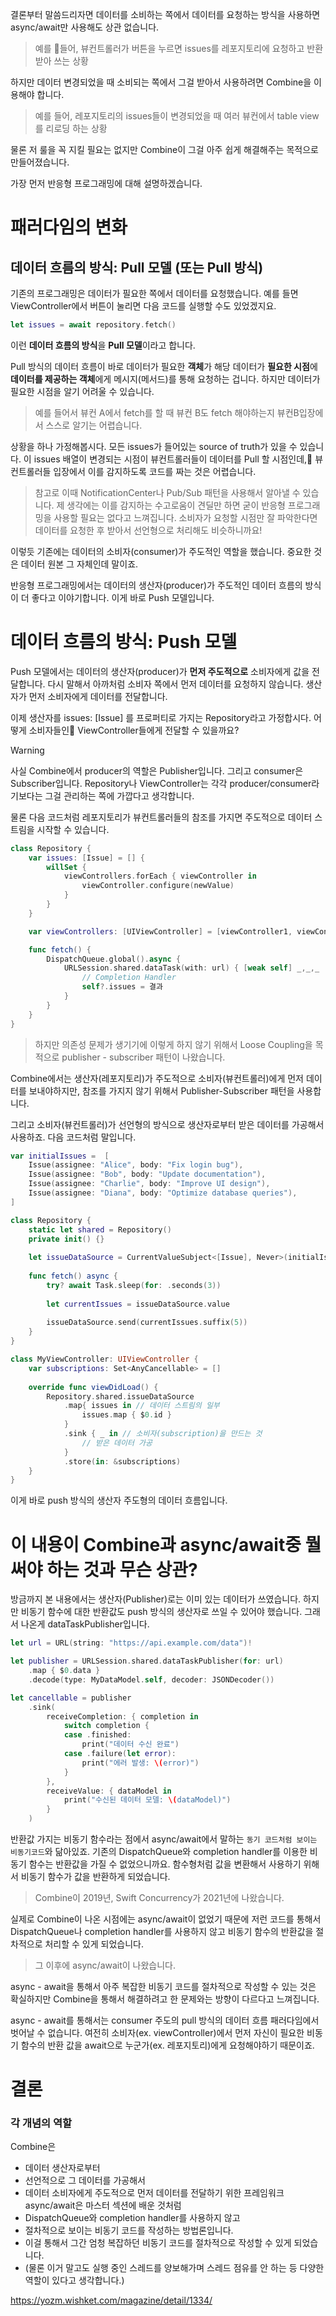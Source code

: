 결론부터 말씀드리자면 
데이터를 소비하는 쪽에서 데이터를 요청하는 방식을 사용하면 async/await만 사용해도 상관 없습니다.
> 예를 들어, 뷰컨트롤러가 버튼을 누르면 issues를 레포지토리에 요청하고 반환 받아 쓰는 상황

하지만 데이터 변경되었을 때 소비되는 쪽에서 그걸 받아서 사용하려면 Combine을 이용해야 합니다.
> 예를 들어, 레포지토리의 issues들이 변경되었을 때 여러 뷰컨에서 table view를 리로딩 하는 상황

물론 저 룰을 꼭 지킬 필요는 없지만 Combine이 그걸 아주 쉽게 해결해주는 목적으로 만들어졌습니다.

가장 먼저  반응형 프로그래밍에 대해 설명하겠습니다.

# 패러다임의 변화

## 데이터 흐름의 방식: Pull 모델 (또는 Pull 방식)
기존의 프로그래밍은 데이터가 필요한 쪽에서 데이터를 요청했습니다.
예를 들면 ViewController에서 버튼이 눌리면 다음 코드를 실행할 수도 있었겠지요.

```swift
let issues = await repository.fetch()
```

이런 **데이터 흐름의 방식**을 **Pull 모델**이라고 합니다.

Pull 방식의 데이터 흐름이 바로 데이터가 필요한 **객체**가 해당 데이터가 **필요한 시점**에 **데이터를 제공하는 객체**에게 메시지(메서드)를 통해 요청하는 겁니다.
하지만 데이터가 필요한 시점을 알기 어려울 수 있습니다.
> 예를 들어서 뷰컨 A에서 fetch를 할 때 뷰컨 B도 fetch 해야하는지 뷰컨B입장에서 스스로 알기는 어렵습니다.

상황을 하나 가정해봅시다.
모든 issues가 들어있는 source of truth가 있을 수 있습니다.
이 issues 배열이 변경되는 시점이 뷰컨트롤러들이 데이터를 Pull 할 시점인데, 뷰컨트롤러들 입장에서 이를 감지하도록 코드를 짜는 것은 어렵습니다.

> 참고로 이때  NotificationCenter나 Pub/Sub 패턴을 사용해서 알아낼 수 있습니다.
> 제 생각에는 이를 감지하는 수고로움이 견딜만 하면
> 굳이 반응형 프로그래밍을 사용할 필요는 없다고 느껴집니다.
> 소비자가 요청할 시점만 잘 파악한다면 데이터를 요청한 후 받아서 선언형으로 처리해도 비슷하니까요!

이렇듯 기존에는 데이터의 소비자(consumer)가 주도적인 역할을 했습니다.
중요한 것은 데이터 원본 그 자체인데 말이죠.

반응형 프로그래밍에서는 
데이터의 생산자(producer)가 주도적인 데이터 흐름의 방식이 더 좋다고 이야기합니다.
이게 바로 Push 모델입니다.

# 데이터 흐름의 방식: Push 모델
Push 모델에서는 데이터의 생산자(producer)가 **먼저 주도적으로** 소비자에게 값을 전달합니다.
다시 말해서 아까처럼 소비자 쪽에서 먼저 데이터를 요청하지 않습니다.
생산자가 먼저 소비자에게 데이터를 전달합니다.

이제 생산자를 issues: [Issue] 를 프로퍼티로 가지는 Repository라고 가정합시다.
어떻게 소비자들인 ViewController들에게 전달할 수 있을까요?

> [!WARNING]
> 사실 Combine에서 producer의 역할은 Publisher입니다.
> 그리고 consumer은 Subscriber입니다.
> Repository나 ViewController는 각각 producer/consumer라기보다는 그걸 관리하는 쪽에 가깝다고 생각합니다.

물론 다음 코드처럼 레포지토리가 뷰컨트롤러들의 참조를 가지면 주도적으로 데이터 스트림을 시작할 수 있습니다.

```swift
class Repository {
    var issues: [Issue] = [] {
        willSet {
            viewControllers.forEach { viewController in
                viewController.configure(newValue)
            }
        }
    }

    var viewControllers: [UIViewController] = [viewController1, viewController2]

    func fetch() {
        DispatchQueue.global().async {
            URLSession.shared.dataTask(with: url) { [weak self] _,_,_  in
                // Completion Handler
                self?.issues = 결과
            }
        }
    }
}
```

>  하지만 의존성 문제가 생기기에 이렇게 하지 않기 위해서 Loose Coupling을 목적으로 publisher - subscriber 패턴이 나왔습니다.

Combine에서는 생산자(레포지토리)가 주도적으로 소비자(뷰컨트롤러)에게 먼저 데이터를 보내야하지만, 참조를 가지지 않기 위해서 Publisher-Subscriber 패턴을 사용합니다.

그리고 소비자(뷰컨트롤러)가 선언형의 방식으로 생산자로부터 받은 데이터를 가공해서 사용하죠.
다음 코드처럼 말입니다.
```swift
var initialIssues =  [
    Issue(assignee: "Alice", body: "Fix login bug"),
    Issue(assignee: "Bob", body: "Update documentation"),
    Issue(assignee: "Charlie", body: "Improve UI design"),
    Issue(assignee: "Diana", body: "Optimize database queries"),
]

class Repository {
    static let shared = Repository()
    private init() {}
    
    let issueDataSource = CurrentValueSubject<[Issue], Never>(initialIssues)
    
    func fetch() async {
        try? await Task.sleep(for: .seconds(3))
        
        let currentIssues = issueDataSource.value
        
        issueDataSource.send(currentIssues.suffix(5))
    }
}

class MyViewController: UIViewController {
    var subscriptions: Set<AnyCancellable> = []
    
    override func viewDidLoad() {
        Repository.shared.issueDataSource
            .map{ issues in // 데이터 스트림의 일부
                issues.map { $0.id }
            }
            .sink { _ in // 소비자(subscription)을 만드는 것
                // 받은 데이터 가공
            }
            .store(in: &subscriptions)
    }
}
```
이게 바로 push 방식의 생산자 주도형의 데이터 흐름입니다.

# 이 내용이 Combine과 async/await중 뭘 써야 하는 것과 무슨 상관?
방금까지 본 내용에서는 생산자(Publisher)로는 이미 있는 데이터가 쓰였습니다.
하지만 비동기 함수에 대한 반환값도 push 방식의 생산자로 쓰일 수 있어야 했습니다.
그래서 나온게 dataTaskPublisher입니다.

```swift
let url = URL(string: "https://api.example.com/data")!

let publisher = URLSession.shared.dataTaskPublisher(for: url)
    .map { $0.data }
    .decode(type: MyDataModel.self, decoder: JSONDecoder())

let cancellable = publisher
    .sink(
        receiveCompletion: { completion in
            switch completion {
            case .finished:
                print("데이터 수신 완료")
            case .failure(let error):
                print("에러 발생: \(error)")
            }
        },
        receiveValue: { dataModel in
            print("수신된 데이터 모델: \(dataModel)")
        }
    )
```


반환값 가지는 비동기 함수라는 점에서  async/await에서 말하는 `동기 코드처럼 보이는 비동기코드`와 닮아있죠. 
기존의 DispatchQueue와 completion handler를 이용한 비동기 함수는 반환값을 가질 수 없었으니까요.
함수형처럼 값을 변환해서 사용하기 위해서 비동기 함수가 값을 반환하게 되었습니다.

>Combine이 2019년, Swift Concurrency가 2021년에 나왔습니다.

실제로 Combine이 나온 시점에는 async/await이 없었기 때문에 저런 코드를 통해서 DispatchQueue나 completion handler를 사용하지 않고 비동기 함수의 반환값을 절차적으로 처리할 수 있게 되었습니다.

> 그 이후에 async/await이 나왔습니다.

async - await을 통해서 아주 복잡한 비동기 코드를 절차적으로 작성할 수 있는 것은 확실하지만 Combine을 통해서 해결하려고 한 문제와는 방향이 다르다고 느껴집니다.

async - await를 통해서는 consumer 주도의 pull 방식의 데이터 흐름 패러다임에서 벗어날 수 없습니다.
여전히 소비자(ex. viewController)에서 먼저 자신이 필요한 비동기 함수의 반환 값을 await으로 누군가(ex. 레포지토리)에게 요청해야하기 때문이죠.
# 결론
### 각 개념의 역할
Combine은 
- 데이터 생산자로부터
- 선언적으로 그 데이터를 가공해서
- 데이터 소비자에게 주도적으로 먼저 데이터를 전달하기 위한 프레임워크
async/await은 마스터 섹션에 배운 것처럼
- DispatchQueue와 completion handler를 사용하지 않고 
- 절차적으로 보이는 비동기 코드를 작성하는 방법론입니다.
- 이걸 통해서 그간 엄청 복잡하던 비동기 코드를 절차적으로 작성할 수 있게 되었습니다.
- (물론 이거 말고도 실행 중인 스레드를 양보해가며 스레드 점유를 안 하는 등 다양한 역할이 있다고 생각합니다.)


https://yozm.wishket.com/magazine/detail/1334/